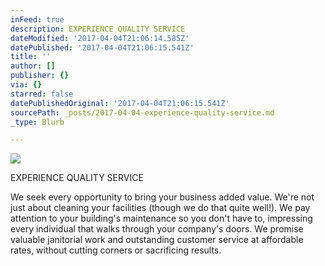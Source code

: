 ```yaml
---
inFeed: true
description: EXPERIENCE QUALITY SERVICE
dateModified: '2017-04-04T21:06:14.585Z'
datePublished: '2017-04-04T21:06:15.541Z'
title: ''
author: []
publisher: {}
via: {}
starred: false
datePublishedOriginal: '2017-04-04T21:06:15.541Z'
sourcePath: _posts/2017-04-04-experience-quality-service.md
_type: Blurb

---
```

![](https://the-grid-user-content.s3-us-west-2.amazonaws.com/4d312f0b-373c-4663-b968-09fe8bcf2c52.png)

EXPERIENCE QUALITY SERVICE

We seek every opportunity to bring your business added value. We're not just about cleaning your facilities (though we do that quite well!). We pay attention to your building's maintenance so you don't have to, impressing every individual that walks through your company's doors. We promise valuable janitorial work and outstanding customer service at affordable rates, without cutting corners or sacrificing results.